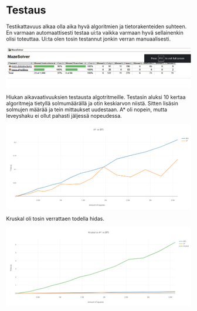 # Testaus

Testikattavuus alkaa olla aika hyvä algoritmien ja tietorakenteiden suhteen. En varmaan automaattisesti testaa ui:ta vaikka varmaan hyvä sellainenkin olisi toteuttaa. Ui:ta olen tosin testannut jonkin verran manuaalisesti.

![Testikattavuus](https://github.com/SkarpAnton/labyrintin-ratkoja/blob/master/dokumentaatio/kuvat/Testikattavuus.png)

Hiukan aikavaativuuksien testausta algotritmeille. Testasin aluksi 10 kertaa algoritmeja tietyllä solmumäärällä ja otin keskiarvon niistä. Sitten lisäsin solmujen määrää ja tein mittaukset uudestaan. A* oli nopein, mutta leveyshaku ei ollut pahasti jäljessä nopeudessa. 

![A* vs Leveyshaku](https://github.com/SkarpAnton/labyrintin-ratkoja/blob/master/dokumentaatio/kuvat/AStarVsBFS.png)

Kruskal oli tosin verrattaen todella hidas.

![Kruskal vs A* vs leveyshaku](https://github.com/SkarpAnton/labyrintin-ratkoja/blob/master/dokumentaatio/kuvat/KruskalVsAStarVsBFS.png)

